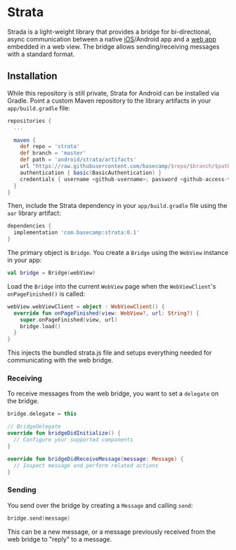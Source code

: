 # Strata

Strada is a light-weight library that provides a bridge for bi-directional, async communication between a native [iOS](https://github.com/hotwired/strada-ios)/Android app and a [web app](https://github.com/hotwired/strada-web) embedded in a web view. The bridge allows sending/receiving messages with a standard format.

## Installation

While this repository is still private, Strata for Android can be installed via Gradle. Point a custom Maven repository to the library artifacts in your `app/build.gradle` file:

```groovy
repositories {
  ...

  maven {
    def repo = 'strata'
    def branch = 'master'
    def path = 'android/strata/artifacts'
    url "https://raw.githubusercontent.com/basecamp/$repo/$branch/$path"
    authentication { basic(BasicAuthentication) }
    credentials { username <github-username>; password <github-access-token> }
  }
}
```

Then, include the Strata dependency in your `app/build.gradle` file using the `aar` library artifact:

```groovy
dependencies {
  implementation 'com.basecamp:strata:0.1'
}
```

The primary object is `Bridge`. You create a `Bridge` using the `WebView` instance in your app:

```kotlin
val bridge = Bridge(webView)
```

Load the `Bridge` into the current `WebView` page when the `WebViewClient`'s `onPageFinished()` is called:

```kotlin
webView.webViewClient = object : WebViewClient() {
  override fun onPageFinished(view: WebView?, url: String?) {
    super.onPageFinished(view, url)
    bridge.load()
  }
}
```

This injects the bundled strata.js file and setups everything needed for communicating with the web bridge.

### Receiving
To receive messages from the web bridge, you want to set a `delegate` on the bridge.

```kotlin
bridge.delegate = this

// BridgeDelegate
override fun bridgeDidInitialize() {
  // Configure your supported components
}

override fun bridgeDidReceiveMessage(message: Message) {
  // Inspect message and perform related actions
}
```

### Sending
You send over the bridge by creating a `Message` and calling `send`:

```kotlin
bridge.send(message)
```

This can be a new message, or a message previously received from the web bridge to "reply" to a message.
